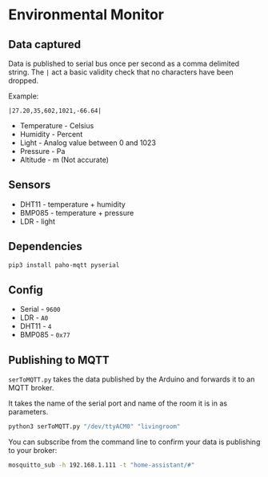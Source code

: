 # Environmental Monitor

## Data captured

Data is published to serial bus once per second as a comma delimited string.
The `|` act a basic validity check that no characters have been dropped.

Example:

```csv
|27.20,35,602,1021,-66.64|
```

* Temperature - Celsius
* Humidity - Percent
* Light - Analog value between 0 and 1023
* Pressure - Pa
* Altitude  - m (Not accurate)

## Sensors

* DHT11 - temperature + humidity
* BMP085 - temperature + pressure
* LDR - light

## Dependencies

```bash
pip3 install paho-mqtt pyserial
```

## Config

* Serial - `9600`
* LDR - `A0`
* DHT11 - `4`
* BMP085 - `0x77`

## Publishing to MQTT

`serToMQTT.py` takes the data published by the Arduino and forwards it to an MQTT broker.

It takes the name of the serial port and name of the room it is in as parameters.

```bash
python3 serToMQTT.py "/dev/ttyACM0" "livingroom"
```

You can subscribe from the command line to confirm your data is publishing to your broker:

```bash
mosquitto_sub -h 192.168.1.111 -t "home-assistant/#"
```
